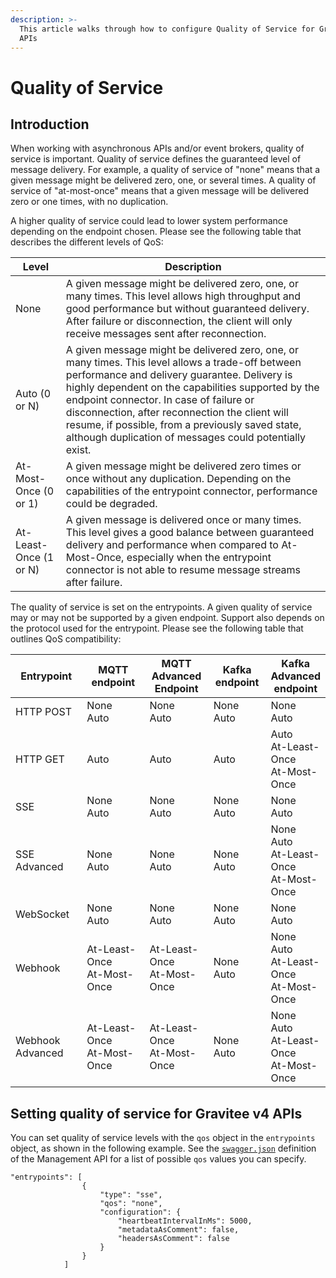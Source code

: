 ```yaml
---
description: >-
  This article walks through how to configure Quality of Service for Gravitee v4
  APIs
---
```


# Quality of Service

## Introduction

When working with asynchronous APIs and/or event brokers, quality of service is important. Quality of service defines the guaranteed level of message delivery. For example, a quality of service of "none" means that a given message might be delivered zero, one, or several times. A quality of service of "at-most-once" means that a given message will be delivered zero or one times, with no duplication.

A higher quality of service could lead to lower system performance depending on the endpoint chosen. Please see the following table that describes the different levels of QoS:

| Level                  | Description                                                                                                                                                                                                                                                                                                                                                                                                        |
| ---------------------- | ------------------------------------------------------------------------------------------------------------------------------------------------------------------------------------------------------------------------------------------------------------------------------------------------------------------------------------------------------------------------------------------------------------------ |
| None                   | A given message might be delivered zero, one, or many times. This level allows high throughput and good performance but without guaranteed delivery. After failure or disconnection, the client will only receive messages sent after reconnection.                                                                                                                                                                |
| Auto (0 or N)          | A given message might be delivered zero, one, or many times. This level allows a trade-off between performance and delivery guarantee. Delivery is highly dependent on the capabilities supported by the endpoint connector. In case of failure or disconnection, after reconnection the client will resume, if possible, from a previously saved state, although duplication of messages could potentially exist. |
| At-Most-Once (0 or 1)  | A given message might be delivered zero times or once without any duplication. Depending on the capabilities of the entrypoint connector, performance could be degraded.                                                                                                                                                                                                                                           |
| At-Least-Once (1 or N) | A given message is delivered once or many times. This level gives a good balance between guaranteed delivery and performance when compared to At-Most-Once, especially when the entrypoint connector is not able to resume message streams after failure.                                                                                                                                                          |

The quality of service is set on the entrypoints. A given quality of service may or may not be supported by a given endpoint. Support also depends on the protocol used for the entrypoint. Please see the following table that outlines QoS compatibility:

<table><thead><tr><th width="134">Entrypoint</th><th width="126">MQTT endpoint</th><th width="106">MQTT Advanced Endpoint</th><th width="93">Kafka endpoint</th><th>Kafka Advanced endpoint</th></tr></thead><tbody><tr><td>HTTP POST</td><td>None<br>Auto</td><td>None<br>Auto</td><td>None<br>Auto</td><td>None<br>Auto</td></tr><tr><td>HTTP GET</td><td>Auto</td><td>Auto</td><td>Auto</td><td>Auto<br>At-Least-Once<br>At-Most-Once</td></tr><tr><td>SSE</td><td>None<br>Auto</td><td>None<br>Auto</td><td>None<br>Auto</td><td>None<br>Auto</td></tr><tr><td>SSE Advanced</td><td>None<br>Auto</td><td>None<br>Auto</td><td>None<br>Auto</td><td>None<br>Auto<br>At-Least-Once<br>At-Most-Once</td></tr><tr><td>WebSocket</td><td>None<br>Auto</td><td>None<br>Auto</td><td>None<br>Auto</td><td>None<br>Auto</td></tr><tr><td>Webhook</td><td>At-Least-Once<br>At-Most-Once</td><td>At-Least-Once<br>At-Most-Once</td><td>None<br>Auto</td><td>None<br>Auto<br>At-Least-Once<br>At-Most-Once</td></tr><tr><td>Webhook Advanced</td><td>At-Least-Once<br>At-Most-Once</td><td>At-Least-Once<br>At-Most-Once</td><td>None<br>Auto</td><td>None<br>Auto<br>At-Least-Once<br>At-Most-Once</td></tr></tbody></table>

## Setting quality of service for Gravitee v4 APIs

You can set quality of service levels with the `qos` object in the `entrypoints` object, as shown in the following example. See the [`swagger.json`](https://docs.gravitee.io/apim/3.x/management-api/3.20/swagger.json) definition of the Management API for a list of possible `qos` values you can specify.

```
"entrypoints": [
                {
                    "type": "sse",
                    "qos": "none",
                    "configuration": {
                        "heartbeatIntervalInMs": 5000,
                        "metadataAsComment": false,
                        "headersAsComment": false
                    }
                }
            ]
```
